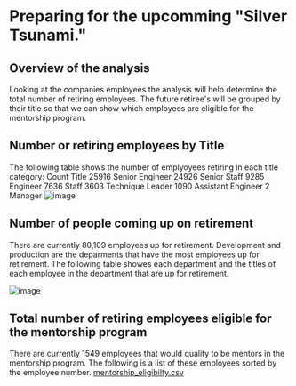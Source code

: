 # Preparing for the upcomming "Silver Tsunami."
## Overview of the analysis
Looking at the companies employees the analysis will help determine the total number of retiring employees.
The future retiree's will be grouped by their title so that we can show which employees are eligible for the mentorship program. 

## Number or retiring employees by Title

The following table shows the number of emplyoyees retiring in each title category:
Count	Title
25916	Senior Engineer
24926	Senior Staff
9285	Engineer
7636	Staff
3603	Technique Leader
1090	Assistant Engineer
2	Manager
![image](https://user-images.githubusercontent.com/117044267/208932613-42d25acd-99a6-495e-81f1-2581de4254d9.png)

## Number of people coming up on retirement 
There are currently 80,109 employees up for retirement. 
Development and production are the deparments that have the most employees up for retirement. The following table showes each department and the titles of each employee in the department that are up for retirement. 

![image](https://user-images.githubusercontent.com/117044267/209016481-b540044d-213e-4277-9b18-5cc4add168d2.png)

## Total number of retiring employees eligible for the mentorship program

There are currently 1549 employees that would quality to be mentors in the mentorship program. The following is a list of these employees sorted by the employee number. [mentorship_eligibilty.csv](https://github.com/kevenewe/PH_EmployeeDB/files/10278674/mentorship_eligibilty.csv)

